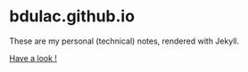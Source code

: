 bdulac.github.io
================

<p>
These are my personal (technical) notes, rendered with Jekyll.
</p>
<p><a href="http://bdulac.github.io">Have a look !</a></p>
